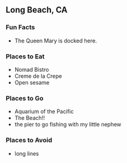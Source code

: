 ## Long Beach, CA

### Fun Facts
- The Queen Mary is docked here.

### Places to Eat
- Nomad Bistro
- Creme de la Crepe
- Open sesame

### Places to Go
- Aquarium of the Pacific
- The Beach!!
- the pier to go fishing with my little nephew 

### Places to Avoid
- long lines


